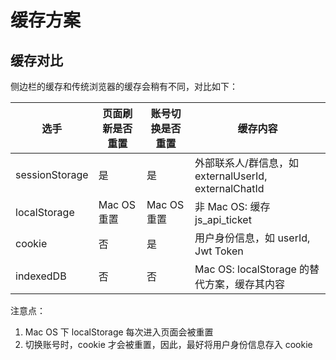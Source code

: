 # 缓存方案

## 缓存对比

侧边栏的缓存和传统浏览器的缓存会稍有不同，对比如下：

| 选手         | 页面刷新是否重置 | 账号切换是否重置 | 缓存内容 |
| -------------- | ---------------- | ---------------- | ---------------------------------------------------- |
| sessionStorage | 是              | 是              | 外部联系人/群信息，如 externalUserId, externalChatId |
| localStorage   | Mac OS 重置 | Mac OS 重置 | 非 Mac OS: 缓存 js_api_ticket                   |
| cookie         | 否              | 是              | 用户身份信息，如 userId, Jwt Token           |
| indexedDB      | 否              | 否              | Mac OS: localStorage 的替代方案，缓存其内容 |

注意点：
1. Mac OS 下 localStorage 每次进入页面会被重置
2. 切换账号时，cookie 才会被重置，因此，最好将用户身份信息存入 cookie
